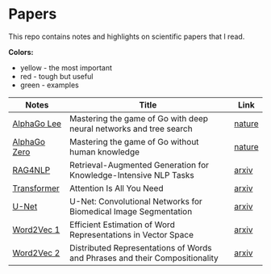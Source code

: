 # Papers

This repo contains notes and highlights on scientific papers that I read.

**Colors:**

- yellow - the most important
- red - tough but useful
- green - examples

| Notes                                | Title                                                                       | Link                                                  |
| ------------------------------------ | --------------------------------------------------------------------------- | ----------------------------------------------------- |
| [AlphaGo Lee](./AlphaGo%20Lee.pdf)   | Mastering the game of Go with deep neural networks and tree search          | [nature](https://www.nature.com/articles/nature16961) |
| [AlphaGo Zero](./AlphaGo%20Zero.pdf) | Mastering the game of Go without human knowledge                            | [nature](https://www.nature.com/articles/nature24270) |
| [RAG4NLP](./RAG4NLP.pdf)             | Retrieval-Augmented Generation for Knowledge-Intensive NLP Tasks            | [arxiv](https://arxiv.org/abs/2005.11401)             |
| [Transformer](./Transformer.pdf)     | Attention Is All You Need                                                   | [arxiv](https://arxiv.org/abs/1706.03762)             |
| [U-Net](./U-Net.pdf)                 | U-Net: Convolutional Networks for Biomedical Image Segmentation             | [arxiv](https://arxiv.org/abs/1505.04597)             |
| [Word2Vec 1](./Word2Vec%201.pdf)     | Efficient Estimation of Word Representations in Vector Space                | [arxiv](https://arxiv.org/abs/1301.3781)              |
| [Word2Vec 2](./Word2Vec%202.pdf)     | Distributed Representations of Words and Phrases and their Compositionality | [arxiv](https://arxiv.org/abs/1310.4546)              |

